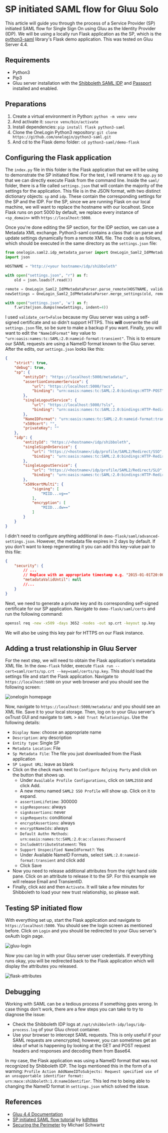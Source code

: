 # SP initiated SAML flow for Gluu Solo

This article will guide you through the process of a Service Provider (SP) initiated SAML flow for Single Sign On using Gluu as the Identity Provider (IDP). We will be using a locally run Flask application as the SP, which is the [python3-saml](https://github.com/onelogin/python3-saml) library's Flask demo application. This was tested on Gluu Server 4.4.

## Requirements
- Python3
- Pip3
- Gluu server installation with the [Shibboleth SAML IDP](https://gluu.org/docs/gluu-server/operation/faq/#adding-passportjs-andor-shibboleth-idp-post-installation) and [Passport](https://gluu.org/docs/gluu-server/authn-guide/inbound-saml-passport/#enable-passport) installed and enabled.

## Preparations
1. Create a virtual environment in Python: `python -m venv venv`
2. And activate it: `source venv/bin/activate`
3. Install dependencies: `pip install flask python3-saml`
3. Clone the OneLogin Python3 repository: `git clone https://github.com/onelogin/python3-saml.git`
4. And cd to the Flask demo folder: `cd python3-saml/demo-flask`

## Configuring the Flask application
The `index.py` file in this folder is the Flask application that we will be using to demonstrate the SP initiated flow. For the test, I will rename it to `app.py` so that we can directly execute Flask from the command line. Inside the `saml/` folder, there is a file called `settings.json` that will contain the majority of the settings for the application. This file is in the JSON format, with two distinct dictionary objects: `sp` and `idp`. These contain the corresponding settings for the SP and the IDP. For the SP, since we are running Flask on our local machine, we will want to replace the hostname with our localhost. Since Flask runs on port 5000 by default, we replace every instance of `<sp_domain>` with `https://localhost:5000`.

Once you're done editing the SP section, for the IDP section, we can use a Metadata XML exchange. Python3-saml contains a class that can parse and update settings dynamically from a remote XML file. The code is as follows, which should be executed in the same directory as the `settings.json` file:

```python
from onelogin.saml2.idp_metadata_parser import OneLogin_Saml2_IdPMetadataParser
import json

HOSTNAME = "http://<your hostname>/idp/shibboleth"

with open("settings.json", "r") as f:
    old = json.loads(f.read())

remote = OneLogin_Saml2_IdPMetadataParser.parse_remote(HOSTNAME, validate_cert=False)
newSettings = OneLogin_Saml2_IdPMetadataParser.merge_settings(old, remote)

with open("settings.json", 'w') as f:
    f.write(json.dumps(newSettings, indent=4))
```
I used `validate_cert=False` because my Gluu server was using a self-signed certificate and so didn't support HTTPS. This **will** overwrite the old `settings.json` file, so be sure to make a backup if you want. Finally, you will want to edit the `"NameIdFormat"` key value to `"urn:oasis:names:tc:SAML:2.0:nameid-format:transient"`. This is to ensure our SAML requests are using a NameID format known to the Gluu server.
After the edits, our `settings.json` looks like this:

```json
{
    "strict": true,
    "debug": true,
    "sp": {
        "entityId": "https://localhost:5000/metadata/",
        "assertionConsumerService": {
            "url": "https://localhost:5000/?acs",
            "binding": "urn:oasis:names:tc:SAML:2.0:bindings:HTTP-POST"
        },
        "singleLogoutService": {
            "url": "https://localhost:5000/?sls",
            "binding": "urn:oasis:names:tc:SAML:2.0:bindings:HTTP-Redirect"
        },
        "NameIDFormat": "urn:oasis:names:tc:SAML:2.0:nameid-format:transient",
        "x509cert": "",
        "privateKey": ""
    },
    "idp": {
        "entityId": "https://<hostname>/idp/shibboleth",
        "singleSignOnService": {
            "url": "https://<hostname>/idp/profile/SAML2/Redirect/SSO",
            "binding": "urn:oasis:names:tc:SAML:2.0:bindings:HTTP-Redirect"
        },
        "singleLogoutService": {
            "url": "https://<hostname>/idp/profile/SAML2/Redirect/SLO",
            "binding": "urn:oasis:names:tc:SAML:2.0:bindings:HTTP-Redirect"
        },
        "x509certMulti": {
            "signing": [
                "MIID...vg=="
            ],
            "encryption": [
                "MIID...dw=="
            ]
        }
    }
}
```

I didn't need to configure anything additional in `demo-flask/saml/advanced-settings.json`. However, the metadata file expires in 2 days by default. If you don't want to keep regenerating it you can add this key-value pair to this file:

```json
{
    "security": {
        // ...
        // Replace with an appropriate timestamp e.g. "2015-01-01T20:00:00Z"
        "metadataValidUntil": null
        //...
    }
}

```

Next, we need to generate a private key and its corresponding self-signed certificate for our SP application. Navigate to `demo-flask/saml/certs` and run the following command:
```bash
openssl req -new -x509 -days 3652 -nodes -out sp.crt -keyout sp.key
```
We will also be using this key pair for HTTPS on our Flask instance.
## Adding a trust relationship in Gluu Server
For the next step, we will need to obtain the Flask application's metadata XML file. In the `demo-flask` folder, execute `flask run --cert=saml/certs/sp.crt --key=saml/certs/sp.key`. This should load the settings file and start the Flask application. Navigate to `https://localhost:5000` on your web browser and you should see the following screen:

![onelogin homepage]()

Now, navigate to `https://localhost:5000/metadata/` and you should see an XML file. Save it to your local storage. Then, log on to your Gluu server's oxTrust GUI and navigate to `SAML` > `Add Trust Relationships`. Use the following details:

- `Display Name`: choose an appropriate name
- `Description`: any description
- `Entity type`: Single SP
- `Metadata Location`: File
- `Sp Metadata File`: The file you just downloaded from the Flask application
- `SP Logout URL`: leave as blank
- Click on the check mark next to `Configure Relying Party` and click on the button that shows up.
    - Under `Available Profile Configurations`, click on `SAML2SSO` and click Add.
    - A new menu named `SAML2 SSO Profile` will show up. Click on it to expand.
    - `assertionLifetime`: 300000
    - `signResponses`: always
    - `signAssertions`: never
    - `signRequests`: conditional
    - `encryptAssertions`: always
    - `encryptNameIds`: always
    - `Default Authn Methods`: `urn:oasis:names:tc:SAML:2.0:ac:classes:Password`
    - `IncludeAttributeStatement`: Yes
    - `Support Unspecified NameIdFormat?`: Yes
    - Under Available NameID Formats, select `SAML:2.0:nameid-format:transient` and click add
    - Click Save
- Now you need to release additional attributes from the right hand side pane. Click on an attribute to release it to the SP. For this example we will release Email and TransientID. 
- Finally, click `Add` and then `Activate`. It will take a few minutes for Shibboleth to load your new trust relationship, so please wait.


## Testing SP initiated flow
With everything set up, start the Flask application and navigate to `https://localhost:5000`. You should see the login screen as mentioned before. Click on `Login` and you should be redirected to your Gluu server's oxAuth login page.

![gluu-login]()

Now you can log in with your Gluu server user credentials. If everything runs okay, you will be redirected back to the Flask application which will display the attributes you released.

![flask-attributes]()

## Debugging
Working with SAML can be a tedious process if something goes wrong. In case things don't work, there are a few steps you can take to try to diagnose the issue:
- Check the Shibboleth IDP logs at `/opt/shibboleth-idp/logs/idp-process.log` of your Gluu chroot container.
- Use your browser to intercept SAML requests. This is only useful if your SAML requests are unencrypted; however, you can sometimes get an idea of what is happening by looking at the GET and POST request headers and responses and decoding them from Base64. 

In my case, the Flask application was using a NameID format that was not recognized by Shibboleth IDP. The logs mentioned this in the form of a warning: `Profile Action AddNameIDToSubjects: Request specified use of an unsupportable identifier format: urn:mace:shibboleth:1.0:nameIdentifier`. This led me to being able to changing the NameID format in `settings.json` which solved the issue.

## References
- [Gluu 4.4 Documentation](https://gluu.org/docs/gluu-server/4.4/)
- [SP initiated SAML flow tutorial](https://github.com/GluuFederation/tutorials/blob/master/oidc-sso-tutorials/tutorials/SAML-SSO-with-Gluu-Shibboleth-SP-Initiated-Flow.md) by [kdhttps](https://github.com/kdhttps)
- [Securing the Perimeter](https://www.amazon.com/Securing-Perimeter-Deploying-Identity-Management/dp/1484226003) by Michael Schwartz